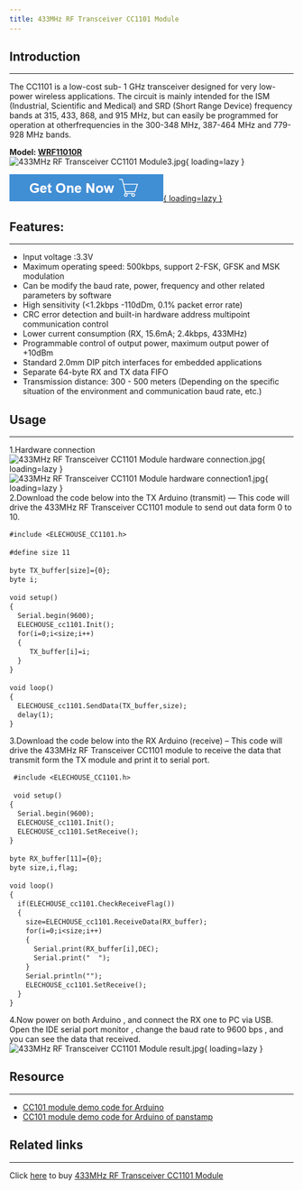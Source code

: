 ```yaml
---
title: 433MHz RF Transceiver CC1101 Module
---
```


## Introduction
------------

The CC1101 is a low-cost sub- 1 GHz transceiver designed for very low-power wireless applications. The circuit is mainly intended for the ISM (Industrial, Scientific and Medical) and SRD (Short Range Device) frequency bands at 315, 433, 868, and 915 MHz, but can easily be programmed for operation at otherfrequencies in the 300-348 MHz, 387-464 MHz and 779-928 MHz bands.

**Model: [WRF11010R](https://www.elecrow.com/433mhz-rf-transceiver-cc1101-module-p-374.html)**  
![433MHz RF Transceiver CC1101 Module3.jpg](https://wiki.elecrow.com/images/thumb/f/fb/433MHz_RF_Transceiver_CC1101_Module3.jpg/400px-433MHz_RF_Transceiver_CC1101_Module3.jpg){ loading=lazy }

[![Alt text](./assets/images/Get_one_now.png){ loading=lazy }](https://www.elecrow.com/433mhz-rf-transceiver-cc1101-module-p-374.html?wiki "Title text")

## Features:
---------

- Input voltage :3.3V
- Maximum operating speed: 500kbps, support 2-FSK, GFSK and MSK modulation
- Can be modify the baud rate, power, frequency and other related parameters by software
- High sensitivity (&lt;1.2kbps -110dDm, 0.1% packet error rate)
- CRC error detection and built-in hardware address multipoint communication control
- Lower current consumption (RX, 15.6mA; 2.4kbps, 433MHz)
- Programmable control of output power, maximum output power of +10dBm
- Standard 2.0mm DIP pitch interfaces for embedded applications
- Separate 64-byte RX and TX data FIFO
- Transmission distance: 300 - 500 meters (Depending on the specific situation of the environment and communication baud rate, etc.)

## Usage
-----

1.Hardware connection  
![433MHz RF Transceiver CC1101 Module hardware connection.jpg](https://wiki.elecrow.com/images/thumb/5/5f/433MHz_RF_Transceiver_CC1101_Module_hardware_connection.jpg/400px-433MHz_RF_Transceiver_CC1101_Module_hardware_connection.jpg){ loading=lazy } ![433MHz RF Transceiver CC1101 Module hardware connection1.jpg](https://wiki.elecrow.com/images/thumb/4/48/433MHz_RF_Transceiver_CC1101_Module_hardware_connection1.jpg/400px-433MHz_RF_Transceiver_CC1101_Module_hardware_connection1.jpg){ loading=lazy }  
2.Download the code below into the TX Arduino (transmit) — This code will drive the 433MHz RF Transceiver CC1101 module to send out data form 0 to 10.

```
#include <ELECHOUSE_CC1101.h>

#define size 11

byte TX_buffer[size]={0};
byte i;

void setup()
{
  Serial.begin(9600);
  ELECHOUSE_cc1101.Init();
  for(i=0;i<size;i++)
  {
     TX_buffer[i]=i;
  }
}

void loop()
{
  ELECHOUSE_cc1101.SendData(TX_buffer,size);
  delay(1);
}
```

3.Download the code below into the RX Arduino (receive) – This code will drive the 433MHz RF Transceiver CC1101 module to receive the data that transmit form the TX module and print it to serial port.

```
 #include <ELECHOUSE_CC1101.h>
 
 void setup()
{
  Serial.begin(9600);
  ELECHOUSE_cc1101.Init();
  ELECHOUSE_cc1101.SetReceive();
}

byte RX_buffer[11]={0};
byte size,i,flag;

void loop()
{
  if(ELECHOUSE_cc1101.CheckReceiveFlag())
  {
    size=ELECHOUSE_cc1101.ReceiveData(RX_buffer);
    for(i=0;i<size;i++)
    {
      Serial.print(RX_buffer[i],DEC);
      Serial.print("  ");
    }
    Serial.println("");
    ELECHOUSE_cc1101.SetReceive();
  }
}
```

4.Now power on both Arduino , and connect the RX one to PC via USB. Open the IDE serial port monitor , change the baud rate to 9600 bps , and you can see the data that received.
![433MHz RF Transceiver CC1101 Module result.jpg](https://wiki.elecrow.com/images/a/ab/433MHz_RF_Transceiver_CC1101_Module_result.jpg){ loading=lazy }

## Resource
--------

- [CC101 module demo code for Arduino](./files/CC1101-zip.md)
- [CC101 module demo code for Arduino of panstamp](./files/Panstamp-zip.md)

## Related links
-------------

Click [here](http://www.elecrow.com/wireless-c-78/rf-c-78_122/433mhz-rf-transceiver-cc1101-module-p-374.html) to buy [433MHz RF Transceiver CC1101 Module](http://www.elecrow.com/wireless-c-78/rf-c-78_122/433mhz-rf-transceiver-cc1101-module-p-374.html)